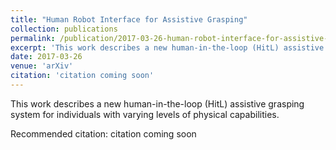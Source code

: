 ```yaml
---
title: "Human Robot Interface for Assistive Grasping"
collection: publications
permalink: /publication/2017-03-26-human-robot-interface-for-assistive-grasping-paper
excerpt: 'This work describes a new human-in-the-loop (HitL) assistive grasping system for individuals with varying levels of physical capabilities.'
date: 2017-03-26
venue: 'arXiv'
citation: 'citation coming soon'
---
```

This work describes a new human-in-the-loop (HitL) assistive grasping system for individuals with varying levels of physical capabilities.

Recommended citation: citation coming soon